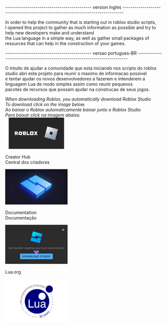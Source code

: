 -------------------------------------------  version ingles  ------------------------------------------------------------------------------
<p>
  In order to help the community that is starting out in roblox studio scripts, <br>I opened this project to gather as much information as possible and try to help new developers make and understand<br> the Lua language in a simple way, as well as gather small packages of resources that can help in the construction of your games.
</p>
-------------------------------------------  versao portugues-BR  -------------------------------------------------------------------------
<p>
  O intuito de ajudar a comunidade que esta iniciando nos scripts do roblox studio abri este projeto para reunir  o maximo de informacao possivel<br> e tentar ajudar os novos desenvolvedores a fazerem e intenderem a linguagem Lua de modo simples assim como reunir pequenos<br> pacotes de recursos que possam ajudar na construcao de seus jogos.
</p>


<i>When downloading Roblox, you automatically download Roblox Studio<br>To download click on the image below.</i><br>
<i>Ao baixar o Roblox automaticamente baixar junto o Roblox Studio<br>Para baixar click na imagem abaixo.</i><br>
<a href="https://www.roblox.com/download"><img src="/srcReadme/LogoRoblox.png" style="width: 200px;" ></a>


<p>
  Creator Hub<br>
  Central dos criadores
  </P> 
  <a href="https://create.roblox.com/" ><img src="/srcReadme/script-roblox-studio.jpeg" style="width: 200px;"></a>


<p>
  Documentation<br>
  Documentação
  </p>
 <a href="https://create.roblox.com/docs/pt-br"><img src="/srcReadme/RobloxStudio.png" style="width: 200px;"></a>


<p>
  Lua.org
</p>
<a href="https://lua.org/"><img src="/srcReadme/LogoLua-1.png" style="width: 200px;"></a>

